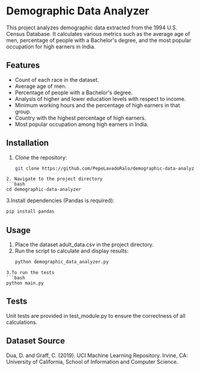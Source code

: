 # Demographic Data Analyzer

This project analyzes demographic data extracted from the 1994 U.S. Census Database. It calculates various metrics such as the average age of men, percentage of people with a Bachelor's degree, and the most popular occupation for high earners in India.

## Features

- Count of each race in the dataset.
- Average age of men.
- Percentage of people with a Bachelor's degree.
- Analysis of higher and lower education levels with respect to income.
- Minimum working hours and the percentage of high earners in that group.
- Country with the highest percentage of high earners.
- Most popular occupation among high earners in India.

## Installation

1. Clone the repository:
   ```bash
   git clone https://github.com/PepeLavadoRalo/demographic-data-analyzer.git
  ```
2. Navigate to the project directory
  ```bash
  cd demographic-data-analyzer
  ```
3.Install dependencies (Pandas is required):
```bash
pip install pandas
```
## Usage
1. Place the dataset adult_data.csv in the project directory.
2. Run the script to calculate and display results:
   ```bash
   python demographic_data_analyzer.py
  ```
3.To run the tests
  ```bash
  python main.py
  ```

## Tests
Unit tests are provided in test_module.py to ensure the correctness of all calculations.

## Dataset Source
Dua, D. and Graff, C. (2019). UCI Machine Learning Repository. Irvine, CA: University of California, School of Information and Computer Science.
